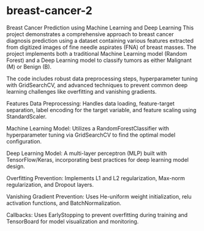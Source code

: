 # breast-cancer-2
Breast Cancer Prediction using Machine Learning and Deep Learning
This project demonstrates a comprehensive approach to breast cancer diagnosis prediction using a dataset containing various features extracted from digitized images of fine needle aspirates (FNA) of breast masses. The project implements both a traditional Machine Learning model (Random Forest) and a Deep Learning model to classify tumors as either Malignant (M) or Benign (B).

The code includes robust data preprocessing steps, hyperparameter tuning with GridSearchCV, and advanced techniques to prevent common deep learning challenges like overfitting and vanishing gradients.

Features
Data Preprocessing: Handles data loading, feature-target separation, label encoding for the target variable, and feature scaling using StandardScaler.

Machine Learning Model: Utilizes a RandomForestClassifier with hyperparameter tuning via GridSearchCV to find the optimal model configuration.

Deep Learning Model: A multi-layer perceptron (MLP) built with TensorFlow/Keras, incorporating best practices for deep learning model design.

Overfitting Prevention: Implements L1 and L2 regularization, Max-norm regularization, and Dropout layers.

Vanishing Gradient Prevention: Uses He-uniform weight initialization, relu activation functions, and BatchNormalization.

Callbacks: Uses EarlyStopping to prevent overfitting during training and TensorBoard for model visualization and monitoring.
